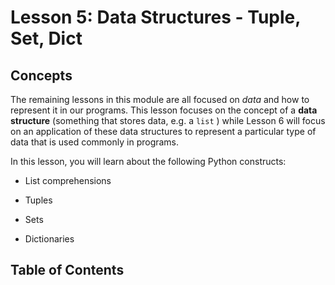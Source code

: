 # <i class="fas fa-book fa-fw"></i> Lesson 5: Data Structures - Tuple, Set, Dict

## Concepts

The remaining lessons in this module are all focused on _data_ and how to represent it in our programs. This lesson focuses on the concept of a **data structure** (something that stores data, e.g. a `list` ) while Lesson 6 will focus on an application of these data structures to represent a particular type of data that is used commonly in programs.

In this lesson, you will learn about the following Python constructs:

- List comprehensions

- Tuples

- Sets

- Dictionaries

## Table of Contents

```{tableofcontents}

```

